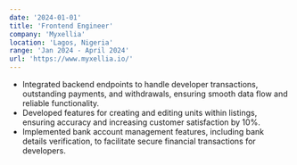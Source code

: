 ```yaml
---
date: '2024-01-01'
title: 'Frontend Engineer'
company: 'Myxellia'
location: 'Lagos, Nigeria'
range: 'Jan 2024 - April 2024'
url: 'https://www.myxellia.io/'
---
```


- Integrated backend endpoints to handle developer transactions, outstanding payments, and withdrawals, ensuring
  smooth data flow and reliable functionality.
- Developed features for creating and editing units within listings, ensuring accuracy and increasing customer
  satisfaction by 10%.
- Implemented bank account management features, including bank details verification, to facilitate secure financial
  transactions for developers.
